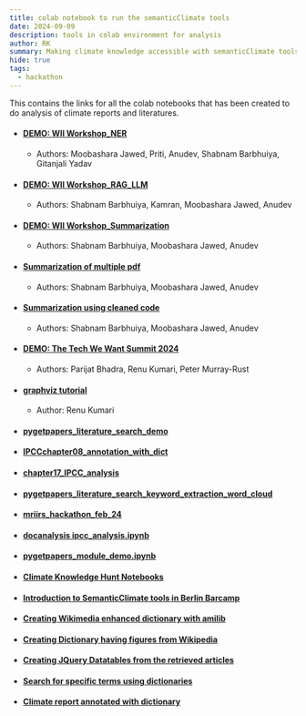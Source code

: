 ```yaml
---
title: colab notebook to run the semanticClimate tools 
date: 2024-09-09
description: tools in colab environment for analysis
author: RK 
summary: Making climate knowledge accessible with semanticClimate tools
hide: true
tags:
  - hackathon
---
```


This contains the links for all the colab notebooks that has been created to do analysis of climate reports and literatures.

- #### [DEMO: WII Workshop_NER](https://colab.research.google.com/drive/1HUGt_bnunXIoVJXPoE1ZQ-idcqR-_RXe?usp=sharing)
  - Authors: Moobashara Jawed, Priti, Anudev, Shabnam Barbhuiya, Gitanjali Yadav
  
- #### [DEMO: WII Workshop_RAG_LLM](https://colab.research.google.com/drive/1RteHNh-ZROSSxja7tYRaKVCwT5wWOeVP?usp=sharing)
  - Authors: Shabnam Barbhuiya, Kamran, Moobashara Jawed, Anudev 
  
- #### [DEMO: WII Workshop_Summarization](https://colab.research.google.com/drive/1el5Zjogk7DXqqeuBzGMqFDBGTvyWg1Pm?usp=sharing)
  - Authors: Shabnam Barbhuiya, Moobashara Jawed, Anudev

- #### [Summarization of multiple pdf](https://colab.research.google.com/drive/1KIbH-0ow2U6wiewNxF1PZNS5Ge4N_s6N?usp=sharing)

  - Authors: Shabnam Barbhuiya, Moobashara Jawed, Anudev

- #### [Summarization using cleaned code](https://colab.research.google.com/drive/12tKE1UBCulINTVqxRxxIw-Q8xgPcE4J0?usp=sharing)

  - Authors: Shabnam Barbhuiya, Moobashara Jawed, Anudev
  
- #### [DEMO: The Tech We Want Summit 2024](https://colab.research.google.com/drive/1WUP8IUKvMV14LiOGSvrDMk9k0Oknd9rk#scrollTo=oNK1JLBW-Cle)

  - Authors: Parijat Bhadra, Renu Kumari, Peter Murray-Rust

- #### [graphviz tutorial](https://colab.research.google.com/drive/1Bv4sd-BvpVnv1HWUt7O76s6Dg1wDzWaS?usp=sharing)

  - Author: Renu Kumari

- #### [pygetpapers_literature_search_demo](https://colab.research.google.com/drive/1-vM3BKV7NjvFXAdLGuqyNMh4VhPq6uMa?usp=sharing)

- #### [IPCCchapter08_annotation_with_dict](https://colab.research.google.com/drive/1_8YICGe0cTbk5P8PqZf1-X_uY1jrDHAK#scrollTo=TJTQ4c1mCq5a)

- #### [chapter17_IPCC_analysis](https://colab.research.google.com/drive/16ybfejLFp5HiZ9nxp1r7Y1tXj7Cb9ZIk#scrollTo=TJTQ4c1mCq5a)

- #### [pygetpapers_literature_search_keyword_extraction_word_cloud](https://colab.research.google.com/drive/1QhkUNom8U_BR1bRVNNn6wWsIdtRmpxQt?usp=sharing)

- #### [mriirs_hackathon_feb_24](https://colab.research.google.com/drive/1g60INRchV3QEwI1XsU6q4ipI-YfpM8PH?usp=sharing)

- #### [docanalysis ipcc_analysis.ipynb](https://colab.research.google.com/drive/1sT2Die3pV3dLcyHgwZBg3IxS2FJ_8W0-?usp=sharing)

- #### [pygetpapers_module_demo.ipynb](https://colab.research.google.com/github/petermr/pygetpapers/blob/main/pygetpapers_module_demo.ipynb)

- #### [Climate Knowledge Hunt Notebooks](https://github.com/petermr/semanticClimate/tree/main/outreach/climate_knowledge_hunt_hackathon/Hackathon_Notebook)

- #### [Introduction to SemanticClimate tools in Berlin Barcamp](https://semanticclimate.github.io/p/en/posts/barcamp_post3/)

- #### [Creating Wikimedia enhanced dictionary with amilib](https://colab.research.google.com/drive/1QNETQ3bZFgOvu2iyZCZ0jM9tjTWuUiPi)

- #### [Creating Dictionary having figures from Wikipedia](https://colab.research.google.com/drive/1mDJcNLGcsP8XM-fzGP6n6A7ozLlq09bE#scrollTo=IijmJ5rgF0jF)
  
- #### [Creating JQuery Datatables from the retrieved articles](https://colab.research.google.com/drive/1RumRjh0EnKcLDmXhtYvxqMKi39BX_sB1#scrollTo=6KLi8nSQhfIx)

- #### [Search for specific terms using dictionaries](https://colab.research.google.com/drive/1dbjq89FeIFMgUIzOPJBKg00tqzDe3uvB#scrollTo=jxgMYANusakv)

- #### [Climate report annotated with dictionary](https://colab.research.google.com/drive/1Rsf7BtGM5v9LAkKvEcEWbK7fHFDiB0Pd#scrollTo=roxFApmqb4E9)

